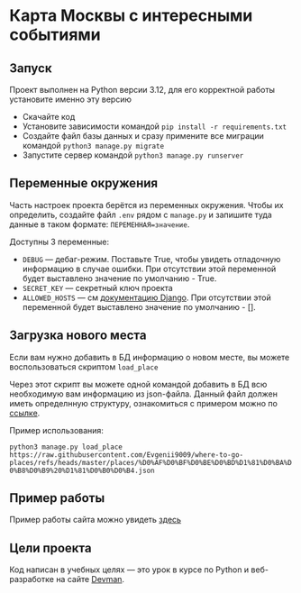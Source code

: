# Карта Москвы с интересными событиями


## Запуск

Проект выполнен на Python версии 3.12, для его корректной работы установите именно эту версию

- Скачайте код
- Установите зависимости командой `pip install -r requirements.txt`
- Создайте файл базы данных и сразу примените все миграции командой `python3 manage.py migrate`
- Запустите сервер командой `python3 manage.py runserver`

## Переменные окружения

Часть настроек проекта берётся из переменных окружения. Чтобы их определить, создайте файл `.env` рядом с `manage.py` и запишите туда данные в таком формате: `ПЕРЕМЕННАЯ=значение`.

Доступны 3 переменные:
- `DEBUG` — дебаг-режим. Поставьте True, чтобы увидеть отладочную информацию в случае ошибки. При отсутствии этой переменной будет выставлено значение по умолчанию - True.
- `SECRET_KEY` — секретный ключ проекта
- `ALLOWED_HOSTS` — см [документацию Django](https://docs.djangoproject.com/en/3.1/ref/settings/#allowed-hosts). При отсутствии этой переменной будет выставлено значение по умолчанию - [].

## Загрузка нового места

Если вам нужно добавить в БД информацию о новом месте, вы можете воспользоваться скриптом `load_place`

Через этот скрипт вы можете одной командой добавить в БД всю необходимую вам информацию из json-файла. Данный файл должен иметь определнную структуру, ознакомиться с примером можно по [ссылке](https://raw.githubusercontent.com/Evgenii9009/where-to-go-places/refs/heads/master/places/%D0%AF%D0%BF%D0%BE%D0%BD%D1%81%D0%BA%D0%B8%D0%B9%20%D1%81%D0%B0%D0%B4.json).

Пример использования:

`python3 manage.py load_place https://raw.githubusercontent.com/Evgenii9009/where-to-go-places/refs/heads/master/places/%D0%AF%D0%BF%D0%BE%D0%BD%D1%81%D0%BA%D0%B8%D0%B9%20%D1%81%D0%B0%D0%B4.json`

## Пример работы

Пример работы сайта можно увидеть [здесь](https://eugene9009.pythonanywhere.com/)
## Цели проекта

Код написан в учебных целях — это урок в курсе по Python и веб-разработке на сайте [Devman](https://dvmn.org).
